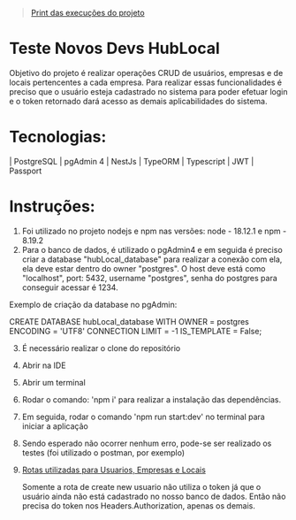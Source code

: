 > [Print das execuções do projeto](https://drive.google.com/drive/folders/1MUY6ad7EpryPf9Xf2WMWcHSFyTFumSfg?usp=sharing)

# Teste Novos Devs HubLocal

Objetivo do projeto é realizar operações CRUD de usuários, empresas e de locais pertencentes a cada empresa. Para realizar essas funcionalidades é preciso que o usuário esteja cadastrado no sistema para poder efetuar login e o token retornado dará acesso as demais aplicabilidades do sistema.

# Tecnologias:

| PostgreSQL
| pgAdmin 4
| NestJs
| TypeORM
| Typescript
| JWT
| Passport

# Instruções:

1. Foi utilizado no projeto nodejs e npm nas versões: node - 18.12.1 e npm - 8.19.2
2. Para o banco de dados, é utilizado o pgAdmin4 e em seguida é preciso criar a database "hubLocal_database" para realizar a conexão com ela, ela deve estar dentro do owner "postgres". O host deve está como "localhost", port: 5432, username "postgres", senha do postgres para conseguir acessar é 1234.

Exemplo de criação da database no pgAdmin:

CREATE DATABASE hubLocal_database
    WITH
    OWNER = postgres
    ENCODING = 'UTF8'
    CONNECTION LIMIT = -1
    IS_TEMPLATE = False;

3. É necessário realizar o clone do repositório 
4. Abrir na IDE
5. Abrir um terminal 
6. Rodar o comando: 'npm i' para realizar a instalação das dependências.
7. Em seguida, rodar o comando 'npm run start:dev' no terminal para iniciar a aplicação
8. Sendo esperado não ocorrer nenhum erro, pode-se ser realizado os testes (foi utilizado o postman, por exemplo)
9. [Rotas utilizadas para Usuarios, Empresas e Locais](https://drive.google.com/drive/folders/1pfZDkudJylVaOm-JiXqpsJpJ_1FwfAnQ?usp=share_link)

   Somente a rota de create new usuario não utiliza o token já que o usuário ainda não está cadastrado no nosso banco de dados.
   Então não precisa do token nos Headers.Authorization, apenas os demais.
